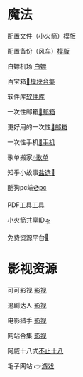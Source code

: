 # 魔法
   []()

  配置文件（小火箭）[模版](https://raw.bgithub.xyz/ydyadxsg/xchzzi/main/Quantumultx/shadowrocket.conf)
  
  配置备份（风车）[模版](https://raw.bgithub.xyz/ydyadxsg/xchzzi/main/Quantumultx/quantumultx.conf)

  白嫖机场 [白嫖](https://t.me/jc_stores)

  百宝箱[🗿模块合集](https://whatshub.top)

  软件库[软件库](https://doc.qianqian.club)
  
  一次性邮箱[📮邮箱](https://tempmailpro.org/zh)
         
  更好用的一次性[📮邮箱](https://mail.sunls.de/)
          
  一次性手机[📱手机](https://receive-smss.com/)

  歌单搬家[🎶歌单](https://playlist.victor42.work/)

  知乎小故事[盐选📖](https://onehu.xyz/categories/)

  酷狗pc端[💿pc](https://music.moekoe.cn/)
  
  PDF工具[工具](https://github.com/DDULDDUCK/every-pdf/releases)

  小火箭共享ID[🛸](https://id.bocchi.vip/)

  免费资源平台[🍄](https://fmhy.pages.dev/)


# 影视资源
  可可影视 [影视](https://kekys.com)

  追剧达人 [影视](https://zjos.cc)

  电影猎手 [影视](https://dmfilm.site/)
  
  网站合集 [影视](https://github.com/ddgksf2013/WebSite)

  阿威十八式[不止十八](https://sex-positions.online/zh-cn/)

  毛子网站 👉[游戏](https://thebyrut.org/)

